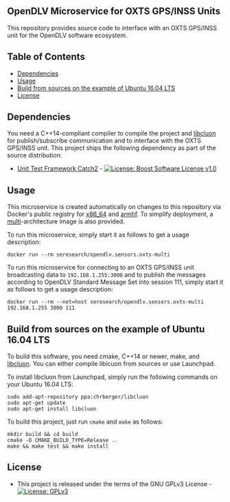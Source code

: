 ## OpenDLV Microservice for OXTS GPS/INSS Units

This repository provides source code to interface with an OXTS GPS/INSS unit for the OpenDLV software ecosystem.

## Table of Contents
* [Dependencies](#dependencies)
* [Usage](#usage)
* [Build from sources on the example of Ubuntu 16.04 LTS](#build-from-sources-on-the-example-of-ubuntu-1604-lts)
* [License](#license)


## Dependencies
You need a C++14-compliant compiler to compile the project and [libcluon](https://github.com/chrberger/libcluon) for publish/subscribe communication and to interface with the OXTS GPS/INSS unit. This project ships the following dependency as part of the source distribution:

* [Unit Test Framework Catch2](https://github.com/catchorg/Catch2/releases/tag/v2.0.1) - [![License: Boost Software License v1.0](https://img.shields.io/badge/License-Boost%20v1-blue.svg)](http://www.boost.org/LICENSE_1_0.txt)


## Usage
This microservice is created automatically on changes to this repository via Docker's public registry for [x86_64](https://hub.docker.com/r/seresearch/opendlv.sensors.oxts) and [armhf](https://hub.docker.com/r/seresearch/opendlv.sensors.oxts-armhf). To simplify deployment, a [multi](https://hub.docker.com/r/seresearch/opendlv.sensors.oxts-multi)-architecture image is also provided.

To run this microservice, simply start it as follows to get a usage description:
```
docker run --rm seresearch/opendlv.sensors.oxts-multi
```

To run this microservice for connecting to an OXTS GPS/INSS unit broadcasting data to `192.168.1.255:3000` and to publish the messages according to OpenDLV Standard Message Set into session 111, simply start it as follows to get a usage description:
```
docker run --rm --net=host seresearch/opendlv.sensors.oxts-multi 192.168.1.255 3000 111
```

## Build from sources on the example of Ubuntu 16.04 LTS
To build this software, you need cmake, C++14 or newer, make, and [libcluon](https://github.com/chrberger/libcluon). You can either compile liblcuon from sources or use Launchpad.

To install libcluon from Launchpad, simply run the following commands on your Ubuntu 16.04 LTS:
```
sudo add-apt-repository ppa:chrberger/libcluon
sudo apt-get update
sudo apt-get install libcluon
```

To build this project, just run `cmake` and `make` as follows:
```
mkdir build && cd build
cmake -D CMAKE_BUILD_TYPE=Release ..
make && make test && make install
```


## License

* This project is released under the terms of the GNU GPLv3 License - [![License: GPLv3](https://img.shields.io/badge/license-GPL--3-blue.svg
)](https://www.gnu.org/licenses/gpl-3.0.txt)

